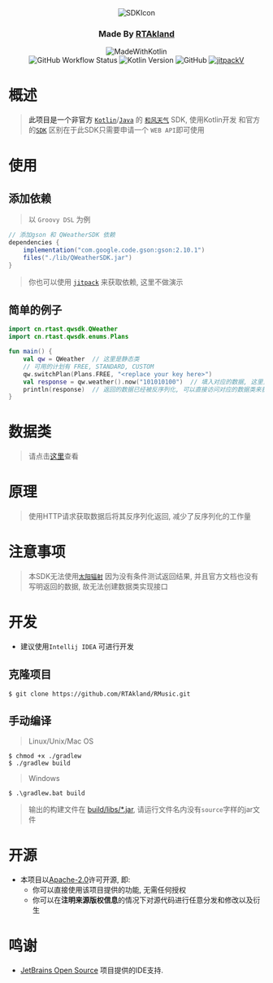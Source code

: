 <div align="center">
<img src="https://static.rtast.cn/static/qwsdk/qwsdkIcon.png" alt="SDKIcon">

<h3>Made By <a href="https://github.com/RTAkland">RTAkland</a></h3>

<img src="https://static.rtast.cn/static/kotlin/made-with-kotlin.svg" alt="MadeWithKotlin">

<br>
<img alt="GitHub Workflow Status" src="https://img.shields.io/github/actions/workflow/status/RTAkland/QWeatherSDK/build.yml">
<img alt="Kotlin Version" src="https://img.shields.io/badge/Kotlin-1.8.0-pink?logo=kotlin">
<img alt="GitHub" src="https://img.shields.io/github/license/RTAkland/QWeatherSDK?logo=apache">
<a href="https://jitpack.io/#RTAkland/QWeatherSDK"><img alt="jitpackV" src="https://jitpack.io/v/RTAkland/QWeatherSDK.svg"><a>

</div>

# 概述

> 此项目是一个非官方 [`Kotlin`](https://kotl.in)/[`Java`](https://java.com) 的 [`和风天气`](https://dev.qweather.com)
> SDK, 使用Kotlin开发
> 和官方的[`SDK`](https://a.hecdn.net/download/api_sdk/QWeather_Public_Android_V4.11.jar)
> 区别在于此SDK只需要申请一个 `WEB API`即可使用

# 使用

## 添加依赖

> 以 `Groovy DSL` 为例

```groovy
// 添加gson 和 QWeatherSDK 依赖
dependencies {
    implementation("com.google.code.gson:gson:2.10.1")
    files("./lib/QWeatherSDK.jar")
}
```

> 你也可以使用 [`jitpack`](https://jitpack.io) 来获取依赖, 这里不做演示

## 简单的例子

```kotlin
import cn.rtast.qwsdk.QWeather
import cn.rtast.qwsdk.enums.Plans

fun main() {
    val qw = QWeather  // 这里是静态类
    // 可用的计划有 FREE, STANDARD, CUSTOM
    qw.switchPlan(Plans.FREE, "<replace your key here>")
    val response = qw.weather().now("101010100")  // 填入对应的数据, 这里只需要填写一个
    println(response)  // 返回的数据已经被反序列化, 可以直接访问对应的数据类来获取数据
}
```

# 数据类

> 请点击[这里](/docs/README.md)查看

# 原理

> 使用HTTP请求获取数据后将其反序列化返回, 减少了反序列化的工作量

# 注意事项
> 本SDK无法使用[`太阳辐射`](https://dev.qweather.com/docs/api/solar-radiation/solar-radiation-hourly-forecast/)
> 因为没有条件测试返回结果, 并且官方文档也没有写明返回的数据, 故无法创建数据类实现接口

# 开发

* 建议使用`Intellij IDEA` 可进行开发

## 克隆项目

```shell
$ git clone https://github.com/RTAkland/RMusic.git
```

## 手动编译

> Linux/Unix/Mac OS

```shell
$ chmod +x ./gradlew
$ ./gradlew build
```

> Windows

```shell
$ .\gradlew.bat build
```

> 输出的构建文件在 [build/libs/*.jar](build/libs), 请运行文件名内没有`source`字样的jar文件

# 开源

- 本项目以[Apache-2.0](./LICENSE)许可开源, 即:
    - 你可以直接使用该项目提供的功能, 无需任何授权
    - 你可以在**注明来源版权信息**的情况下对源代码进行任意分发和修改以及衍生

# 鸣谢

* [JetBrains Open Source](https://www.jetbrains.com/opensource/) 项目提供的IDE支持.
